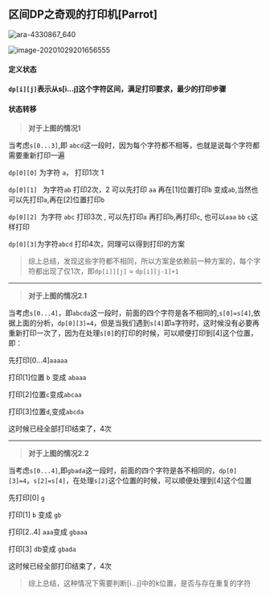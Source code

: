 ## 区间DP之奇观的打印机[Parrot]

![ara-4330867_640](D:\Dev\SrcCode\geek-algorithm-leetcode\src\main\leetcode_manuscripts\dp\interval_dp\区间DP之奇观的打印机[Parrot].assets\ara-4330867_640.jpg)



![image-20201029201656555](D:\Dev\SrcCode\geek-algorithm-leetcode\src\main\leetcode_manuscripts\dp\interval_dp\区间DP之奇观的打印机[Parrot].assets\image-20201029201656555.png)

#### 定义状态

**`dp[i][j]`表示从s[i...j]这个字符区间，满足打印要求，最少的打印步骤**

#### 状态转移





>  **对于上图的情况1**

当考虑`s[0...3]`,即 `abcd`这一段时，因为每个字符都不相等，也就是说每个字符都需要重新打印一遍

`dp[0][0]`  为字符  `a`， 打印1次 1 

`dp[0][1] ` 为字符`ab`  打印2次，2 可以先打印 `aa` 再在[1]位置打印`b` 变成`ab`,当然也可以先打印`a`,再在[2]位置打印`b`

`dp[0][2] `为字符 `abc` 打印3次 , 可以先打印`a` 再打印`b`,再打印`c`, 也可以`aaa` `bb` `c`这样打印

`dp[0][3]`为字符`abcd` 打印4次，同理可以得到打印的方案

>  综上总结，发现这些字符都不相同，所以方案是依赖前一种方案的，每个字符都出现了仅1次，即`dp[i]][j]` = `dp[i][j-1]+1`

---

> **对于上图的情况2.1**

当考虑`s[0...4]`，即`abcda`这一段时，前面的四个字符是各不相同的,`s[0]=s[4]`,依据上面的分析，`dp[0][3]=4`，但是当我们遇到`s[4]`即`a`字符时，这时候没有必要再重新打印一次了，因为在处理`s[0]`的打印的时候，可以顺便打印到[4]这个位置，即：

先打印[0...4]`aaaaa `

打印[1]位置 `b` 变成 `abaaa` 

打印[2]位置`c`变成`abcaa`

打印[3]位置`d`,变成`abcda`

这时候已经全部打印结束了，4次

---

> **对于上图的情况2.2**

当考虑`s[0...4]`,即`gbada`这一段时，前面的四个字符是各不相同的，`dp[0][3]=4`，`s[2]=s[4]`，在处理`s[2]`这个位置的时候，可以顺便处理到[4]这个位置

先打印[0] `g`

打印[1] `b` 变成 `gb`

打印[2..4] `aaa`变成 `gbaaa`

打印[3] `d`b变成 `gbada`

这时候已经全部打印结束了，4次

> 综上总结，这种情况下需要判断[i...j]中的k位置，是否与存在重复的字符